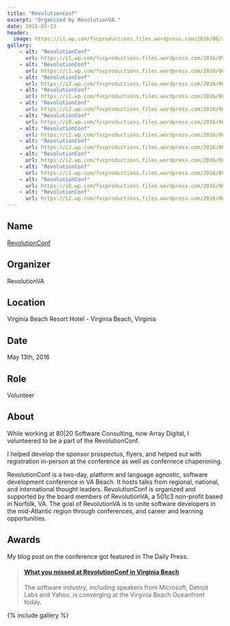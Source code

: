 ```yaml
---
title: "RevolutionConf"
excerpt: "Organized by RevolutionVA."
date: 2016-05-13
header:
  image: https://i1.wp.com/fvcproductions.files.wordpress.com/2016/06/revconf-13.jpg
gallery:
    - alt: "RevolutionConf"
      url: https://i1.wp.com/fvcproductions.files.wordpress.com/2016/05/revolutionconf-2016.png
    - alt: "RevolutionConf"
      url: https://i1.wp.com/fvcproductions.files.wordpress.com/2016/06/revconf-2.jpg
    - alt: "RevolutionConf"
      url: https://i2.wp.com/fvcproductions.files.wordpress.com/2016/06/revconf-19.jpg
    - alt: "RevolutionConf"
      url: https://i1.wp.com/fvcproductions.files.wordpress.com/2016/06/revconf2016-0009.jpg
    - alt: "RevolutionConf"
      url: https://i2.wp.com/fvcproductions.files.wordpress.com/2016/06/revconf-18.jpg
    - alt: "RevolutionConf"
      url: https://i0.wp.com/fvcproductions.files.wordpress.com/2016/06/revconf-10.jpg
    - alt: "RevolutionConf"
      url: https://i1.wp.com/fvcproductions.files.wordpress.com/2016/06/revconf-11.jpg
    - alt: "RevolutionConf"
      url: https://i2.wp.com/fvcproductions.files.wordpress.com/2016/06/revconf-16.jpg
    - alt: "RevolutionConf"
      url: https://i2.wp.com/fvcproductions.files.wordpress.com/2016/06/revconf-15.jpg
    - alt: "RevolutionConf"
      url: https://i1.wp.com/fvcproductions.files.wordpress.com/2016/06/revconf-4.jpg
    - alt: "RevolutionConf"
      url: https://i0.wp.com/fvcproductions.files.wordpress.com/2016/06/revconf-1.jpg
    - alt: "RevolutionConf"
      url: https://i2.wp.com/fvcproductions.files.wordpress.com/2016/06/revconf-12.jpg?w=246&h=184&crop&ssl=1&zoom=2
---
```


## Name

<a title="RevolutionConf" href="https://revolutionconf.com" target="_blank" rel="noopener">RevolutionConf</a>

## Organizer

RevolutionVA

## Location

Virginia Beach Resort Hotel - Virginia Beach, Virginia

## Date

May 13th, 2016

## Role

Volunteer

## About

While working at 80|20 Software Consulting, now Array Digital, I volunteered to be a part of the RevolutionConf.

I helped develop the sponsor prospectus, flyers, and helped out with registration in-person at the conference as well as confernece chaperoning.

RevolutionConf is a two-day, platform and language agnostic, software development conference in VA Beach. It hosts talks from regional, national, and international thought leaders. RevolutionConf is organized and supported by the board members of RevolutionVA, a 501c3 non-profit based in Norfolk, VA. The goal of RevolutionVA is to unite software developers in the mid-Atlantic region through conferences, and career and learning opportunities.

## Awards

My blog post on the conference got featured in The Daily Press.

<blockquote class="embedly-card"><h4><a href="https://www.dailypress.com/business/tidewater/dp-may-13-revolutionconf-showcases-software-community-in-hampton-roads-20160513-story.html">What you missed at RevolutionConf in Virginia Beach</a></h4><p>The software industry, including speakers from Microsoft, Detroit Labs and Yahoo, is converging at the Virginia Beach Oceanfront today.</p></blockquote>

{% include gallery %}